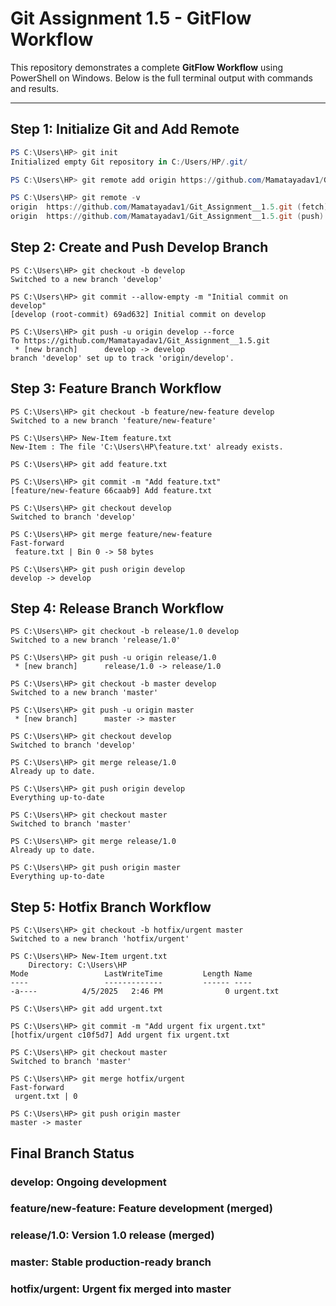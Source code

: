 # Git Assignment 1.5 - GitFlow Workflow

This repository demonstrates a complete **GitFlow Workflow** using PowerShell on Windows. Below is the full terminal output with commands and results.

---

##  Step 1: Initialize Git and Add Remote

```powershell
PS C:\Users\HP> git init
Initialized empty Git repository in C:/Users/HP/.git/

PS C:\Users\HP> git remote add origin https://github.com/Mamatayadav1/Git_Assignment__1.5.git

PS C:\Users\HP> git remote -v
origin  https://github.com/Mamatayadav1/Git_Assignment__1.5.git (fetch)
origin  https://github.com/Mamatayadav1/Git_Assignment__1.5.git (push)

```

##  Step 2: Create and Push Develop Branch

```
PS C:\Users\HP> git checkout -b develop
Switched to a new branch 'develop'

PS C:\Users\HP> git commit --allow-empty -m "Initial commit on develop"
[develop (root-commit) 69ad632] Initial commit on develop

PS C:\Users\HP> git push -u origin develop --force
To https://github.com/Mamatayadav1/Git_Assignment__1.5.git
 * [new branch]      develop -> develop
branch 'develop' set up to track 'origin/develop'.

```
## Step 3: Feature Branch Workflow
```
PS C:\Users\HP> git checkout -b feature/new-feature develop
Switched to a new branch 'feature/new-feature'

PS C:\Users\HP> New-Item feature.txt
New-Item : The file 'C:\Users\HP\feature.txt' already exists.

PS C:\Users\HP> git add feature.txt

PS C:\Users\HP> git commit -m "Add feature.txt"
[feature/new-feature 66caab9] Add feature.txt

PS C:\Users\HP> git checkout develop
Switched to branch 'develop'

PS C:\Users\HP> git merge feature/new-feature
Fast-forward
 feature.txt | Bin 0 -> 58 bytes

PS C:\Users\HP> git push origin develop
develop -> develop

```

## Step 4: Release Branch Workflow

```
PS C:\Users\HP> git checkout -b release/1.0 develop
Switched to a new branch 'release/1.0'

PS C:\Users\HP> git push -u origin release/1.0
 * [new branch]      release/1.0 -> release/1.0

PS C:\Users\HP> git checkout -b master develop
Switched to a new branch 'master'

PS C:\Users\HP> git push -u origin master
 * [new branch]      master -> master

PS C:\Users\HP> git checkout develop
Switched to branch 'develop'

PS C:\Users\HP> git merge release/1.0
Already up to date.

PS C:\Users\HP> git push origin develop
Everything up-to-date

PS C:\Users\HP> git checkout master
Switched to branch 'master'

PS C:\Users\HP> git merge release/1.0
Already up to date.

PS C:\Users\HP> git push origin master
Everything up-to-date

```
## Step 5: Hotfix Branch Workflow

```
PS C:\Users\HP> git checkout -b hotfix/urgent master
Switched to a new branch 'hotfix/urgent'

PS C:\Users\HP> New-Item urgent.txt
    Directory: C:\Users\HP
Mode                 LastWriteTime         Length Name
----                 -------------         ------ ----
-a----          4/5/2025   2:46 PM              0 urgent.txt

PS C:\Users\HP> git add urgent.txt

PS C:\Users\HP> git commit -m "Add urgent fix urgent.txt"
[hotfix/urgent c10f5d7] Add urgent fix urgent.txt

PS C:\Users\HP> git checkout master
Switched to branch 'master'

PS C:\Users\HP> git merge hotfix/urgent
Fast-forward
 urgent.txt | 0

PS C:\Users\HP> git push origin master
master -> master

```
##  Final Branch Status
### develop: Ongoing development

### feature/new-feature: Feature development (merged)

### release/1.0: Version 1.0 release (merged)

### master: Stable production-ready branch

### hotfix/urgent: Urgent fix merged into master
